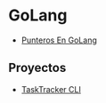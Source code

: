 # GoLang

- [Punteros En GoLang](../Main%20Notes/Punteros%20En%20GoLang.md)
## Proyectos
- [TaskTracker CLI](../Projects/TaskTracker/README.md)
